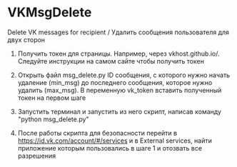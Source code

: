 # VKMsgDelete
Delete VK messages for recipient / Удалить сообщения пользователя для двух сторон

1. Получить токен для страницы. Например, через vkhost.github.io/. Следуйте инструкции на самом сайте чтобы получить токен

2. Открыть файл msg_delete.py ID сообщения, с которого нужно начать удаление (min_msg) до последнего сообщения, которое нужно удалить (max_msg). В переменную vk_token вставить полученный токен на первом шаге

3. Запустить терминал и запустить из него скрипт, написав команду "python msg_delete.py"

4. После работы скрипта для безопасности перейти в https://id.vk.com/account/#/services и в External services, найти приложение которым пользовались в шаге 1 и отозвать все разрешения
